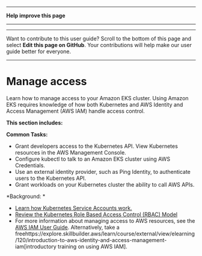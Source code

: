 --------

 **Help improve this page** 

--------

--------

Want to contribute to this user guide? Scroll to the bottom of this page and select **Edit this page on GitHub**\. Your contributions will help make our user guide better for everyone\.

--------

# Manage access<a name="cluster-auth"></a>

Learn how to manage access to your Amazon EKS cluster\. Using Amazon EKS requires knowledge of how both Kubernetes and AWS Identity and Access Management \(AWS IAM\) handle access control\.

 **This section includes:** 

 **Common Tasks:** 
+ Grant developers access to the Kubernetes API\. View Kubernetes resources in the AWS Management Console\.
+ Configure kubectl to talk to an Amazon EKS cluster using AWS Credentials\.
+ Use an external identity provider, such as Ping Identity, to authenticate users to the Kubernetes API\.
+ Grant workloads on your Kubernetes cluster the ability to call AWS APIs\.

\*Background: \*
+  [Learn how Kubernetes Service Accounts work\.](https://kubernetes.io/docs/concepts/security/service-accounts/) 
+  [Review the Kubernetes Role Based Access Control \(RBAC\) Model](https://kubernetes.io/docs/reference/access-authn-authz/rbac/) 
+ For more information about managing access to AWS resources, see the [AWS IAM User Guide](https://docs.aws.amazon.com/IAM/latest/UserGuide/intro-structure.html)\. Alternatively, take a freehttps://explore\.skillbuilder\.aws/learn/course/external/view/elearning/120/introduction\-to\-aws\-identity\-and\-access\-management\-iam\[introductory training on using AWS IAM\]\.